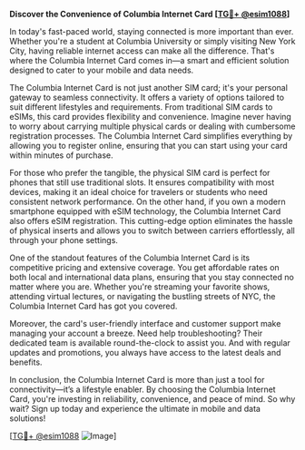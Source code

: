 **Discover the Convenience of Columbia Internet Card [[TG💪+ @esim1088](https://t.me/s/esim1088)]**

In today's fast-paced world, staying connected is more important than ever. Whether you're a student at Columbia University or simply visiting New York City, having reliable internet access can make all the difference. That's where the Columbia Internet Card comes in—a smart and efficient solution designed to cater to your mobile and data needs.

The Columbia Internet Card is not just another SIM card; it's your personal gateway to seamless connectivity. It offers a variety of options tailored to suit different lifestyles and requirements. From traditional SIM cards to eSIMs, this card provides flexibility and convenience. Imagine never having to worry about carrying multiple physical cards or dealing with cumbersome registration processes. The Columbia Internet Card simplifies everything by allowing you to register online, ensuring that you can start using your card within minutes of purchase.

For those who prefer the tangible, the physical SIM card is perfect for phones that still use traditional slots. It ensures compatibility with most devices, making it an ideal choice for travelers or students who need consistent network performance. On the other hand, if you own a modern smartphone equipped with eSIM technology, the Columbia Internet Card also offers eSIM registration. This cutting-edge option eliminates the hassle of physical inserts and allows you to switch between carriers effortlessly, all through your phone settings.

One of the standout features of the Columbia Internet Card is its competitive pricing and extensive coverage. You get affordable rates on both local and international data plans, ensuring that you stay connected no matter where you are. Whether you're streaming your favorite shows, attending virtual lectures, or navigating the bustling streets of NYC, the Columbia Internet Card has got you covered.

Moreover, the card's user-friendly interface and customer support make managing your account a breeze. Need help troubleshooting? Their dedicated team is available round-the-clock to assist you. And with regular updates and promotions, you always have access to the latest deals and benefits.

In conclusion, the Columbia Internet Card is more than just a tool for connectivity—it’s a lifestyle enabler. By choosing the Columbia Internet Card, you're investing in reliability, convenience, and peace of mind. So why wait? Sign up today and experience the ultimate in mobile and data solutions!

[[TG💪+ @esim1088](https://t.me/s/esim1088) ![Image](https://i.postimg.cc/Y0z9fWf4/image.png)]